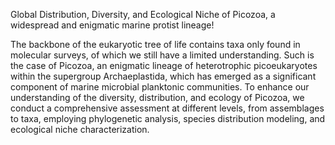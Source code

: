Global Distribution, Diversity, and Ecological Niche of Picozoa, a widespread and enigmatic marine protist lineage!

The backbone of the eukaryotic tree of life contains taxa only found in molecular surveys, of which we still have a limited understanding. Such is the case of Picozoa, an enigmatic lineage of heterotrophic picoeukaryotes within the supergroup Archaeplastida, which has emerged as a significant component of marine microbial planktonic communities. To enhance our understanding of the diversity, distribution, and ecology of Picozoa, we conduct a comprehensive assessment at different levels, from assemblages to taxa, employing phylogenetic analysis, species distribution modeling, and ecological niche characterization.
